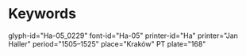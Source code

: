 # Keywords
glyph-id="Ha-05_0229"
font-id="Ha-05"
printer-id="Ha"
printer="Jan Haller"
period="1505–1525"
place="Kraków"
PT plate="168"
